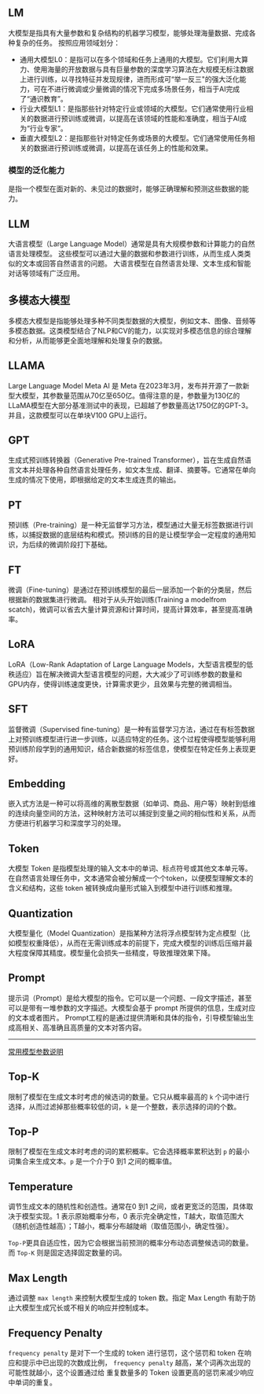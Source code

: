 ## LM
大模型是指具有大量参数和复杂结构的机器学习模型，能够处理海量数据、完成各种复杂的任务。
按照应用领域划分：
- 通用大模型L0：是指可以在多个领域和任务上通用的大模型。它们利用大算力、使用海量的开放数据与具有巨量参数的深度学习算法在大规模无标注数据上进行训练，以寻找特征并发现规律，进而形成可“举一反三"的强大泛化能力，可在不进行微调或少量微调的情况下完成多场景任务，相当于AI完成了“通识教育”。
- 行业大模型L1：是指那些针对特定行业或领域的大模型。它们通常使用行业相关的数据进行预训练或微调，以提高在该领域的性能和准确度，相当于AI成为“行业专家“。
- 垂直大模型L2：是指那些针对特定任务或场景的大模型。它们通常使用任务相关的数据进行预训练或微调，以提高在该任务上的性能和效果。

### 模型的泛化能力
是指一个模型在面对新的、未见过的数据时，能够正确理解和预测这些数据的能力。

## LLM
大语言模型（Large Language Model）通常是具有大规模参数和计算能力的自然语言处理模型。
这些模型可以通过大量的数据和参数进行训练，从而生成人类类似的文本或回答自然语言的问题。
大语言模型在自然语言处理、文本生成和智能对话等领域有广泛应用。

## 多模态大模型
多模态大模型是指能够处理多种不同类型数据的大模型，例如文本、图像、音频等多模态数据。这类模型结合了NLP和CV的能力，以实现对多模态信息的综合理解和分析，从而能够更全面地理解和处理复杂的数据。

## LLAMA
Large Language Model Meta AI 是 Meta 在2023年3月，发布并开源了一款新型大模型，其参数量范围从70亿至650亿。值得注意的是，参数量为130亿的LLaMA模型在大部分基准测试中的表现，已超越了参数量高达1750亿的GPT-3。并且，这款模型可以在单块V100 GPU上运行。

## GPT
生成式预训练转换器（Generative Pre-trained Transformer），旨在生成自然语言文本并处理各种自然语言处理任务，如文本生成、翻译、摘要等。它通常在单向生成的情况下使用，即根据给定的文本生成连贯的输出。

## PT
预训练（Pre-training）是一种无监督学习方法，模型通过大量无标签数据进行训练，以捕捉数据的底层结构和模式。预训练的目的是让模型学会一定程度的通用知识，为后续的微调阶段打下基础。

## FT
微调（Fine-tuning）是通过在预训练模型的最后一层添加一个新的分类层，然后根据新的数据集进行微调。
相对于从头开始训练(Training a modelfrom scatch)，微调可以省去大量计算资源和计算时间，提高计算效率，甚至提高准确率。

## LoRA
LoRA（Low-Rank Adaptation of Large Language Models，大型语言模型的低秩适应）旨在解决微调大型语言模型的问题，大大减少了可训练参数的数量和GPU内存，使得训练速度更快，计算需求更少，且效果与完整的微调相当。

## SFT
监督微调（Supervised fine-tuning）是一种有监督学习方法，通过在有标签数据上对预训练模型进行进一步训练，以适应特定的任务。这个过程使得模型能够利用预训练阶段学到的通用知识，结合新数据的标签信息，使模型在特定任务上表现更好。

## Embedding
嵌入式方法是一种可以将高维的离散型数据（如单词、商品、用户等）映射到低维的连续向量空间的方法，这种映射方法可以捕捉到变量之间的相似性和关系，从而方便进行机器学习和深度学习的处理。

## Token
大模型 Token 是指模型处理的输入文本中的单词、标点符号或其他文本单元等。在自然语言处理任务中，文本通常会被分解成一个个token，以便模型理解文本的含义和结构，这些 token 被转换成向量形式输入到模型中进行训练和推理。

## Quantization
大模型量化（Model Quantization）是指某种方法将浮点模型转为定点模型（比如模型权重降低），从而在无需训练成本的前提下，完成大模型的训练后压缩并最大程度保障其精度。模型量化会损失一些精度，导致推理效果下降。

## Prompt
提示词（Prompt）是给大模型的指令。它可以是一个问题、一段文字描述，甚至可以是带有一堆参数的文字描述。大模型会基于 prompt 所提供的信息，生成对应的文本或者图片。
Prompt工程的是通过提供清晰和具体的指令，引导模型输出生成高相关、高准确且高质量的文本对答内容。

---

[常用模型参数说明](https://www.promptingguide.ai/zh/introduction/settings)

## Top-K
限制了模型在生成文本时考虑的候选词的数量。它只从概率最高的 `k` 个词中进行选择，从而过滤掉那些概率较低的词，`k` 是一个整数，表示选择的词的个数。

## Top-P
限制了模型在生成文本时考虑的词的累积概率。它会选择概率累积达到 `p` 的最小词集合来生成文本。`p` 是一个介于0 到1 之间的概率值。

## Temperature
调节生成文本的随机性和创造性。通常在0 到1 之间，或者更宽泛的范围，具体取决于模型实现。1 表示原始概率分布，0 表示完全确定性，T越大，取值范围大（随机创造性越高）；T越小，概率分布越陡峭（取值范围小，确定性强）。

`Top-P`更具自适应性，因为它会根据当前预测的概率分布动态调整候选词的数量。而 `Top-K` 则是固定选择固定数量的词。

## Max Length
通过调整 `max length` 来控制大模型生成的 token 数。指定 Max Length 有助于防止大模型生成冗长或不相关的响应并控制成本。

## Frequency Penalty
`frequency penalty` 是对下一个生成的 token 进行惩罚，这个惩罚和 token 在响应和提示中已出现的次数成比例， `frequency penalty` 越高，某个词再次出现的可能性就越小，这个设置通过给 重复数量多的 Token 设置更高的惩罚来减少响应中单词的重复。

